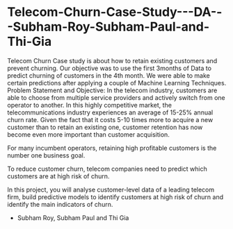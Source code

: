 # Telecom-Churn-Case-Study---DA---Subham-Roy-Subham-Paul-and-Thi-Gia
Telecom Churn Case study is about how to retain existing customers and prevent churning. Our objective was to use the first 3months of Data to predict churning of customers in the 4th month. We were able to make certain predictions after applying a couple of Machine Learning Techniques. 
Problem Statement and Objective:
In the telecom industry, customers are able to choose from multiple service providers and actively switch from one operator to another. In this highly competitive market, the telecommunications industry experiences an average of 15-25% annual churn rate. Given the fact that it costs 5-10 times more to acquire a new customer than to retain an existing one, customer retention has now become even more important than customer acquisition.

 For many incumbent operators, retaining high profitable customers is the number one business goal.

 To reduce customer churn, telecom companies need to predict which customers are at high risk of churn.

 In this project, you will analyse customer-level data of a leading telecom firm, build predictive models to identify customers at high risk of churn and identify the main indicators of churn.

 - Subham Roy, Subham Paul and Thi Gia
